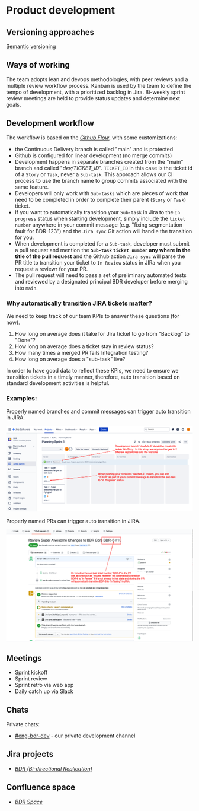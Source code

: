 # Product development

## Versioning approaches

[Semantic versioning](https://semver.org/)

## Ways of working

The team adopts lean and devops methodologies, with peer reviews and a
multiple review workflow process. Kanban is used by the team to define
the tempo of development, with a prioritized backlog in Jira. Bi-weekly
sprint review meetings are held to provide status updates and determine
next goals.

## Development workflow

The workflow is based on the [*Github
Flow*](https://guides.github.com/introduction/flow/), with some
customizations:

- the Continuous Delivery branch is called "main" and is protected
- Github is configured for linear development (no merge commits)
- Development happens in separate branches created from the "main" branch and called "*dev/TICKET_ID*".  `TICKET_ID` in this case is the ticket id of a `Story` or `Task`, never a `Sub-task`.  This approach allows our CI process to use the branch name to group commits associated with the same feature.
- Developers will only work with `Sub-tasks` which are pieces of work that need to be completed in order to complete their parent (`Story` or `Task`) ticket. 
- If you want to automatically transition your `Sub-task` in Jira to the `In progress` status when starting development, simply include the `ticket number` anywhere in your commit message (e.g. "fixing segmentation fault for BDR-123") and the `Jira sync` Git action will handle the transition for you.
- When development is completed for a `Sub-task`, developer must submit a pull request and mention the **`Sub-task` `ticket number` any where in the title of the pull request** and the Github action `Jira sync` will parse the PR title to transition your ticket to `In Review` status in JIRa when you request a reviewr for your PR. 
- The pull request will need to pass a set of preliminary automated tests and reviewed by a designated principal BDR developer before merging into `main`.


### Why automatically transition JIRA tickets matter?

We need to keep track of our team KPIs to answer these questions (for now).

1. How long on average does it take for Jira ticket to go from "Backlog" to "Done"? 
2. How long on average does a ticket stay in review status?
3. How many times a merged PR fails Integration testing?
4. How long on average does a "sub-task" live?

In order to have good data to reflect these KPIs, we need to ensure we transition tickets in a timely manner, therefore, auto transition based on standard development activities is helpful.

### Examples:
Properly named branches and commit messages can trigger auto transition in JIRA.

![](jira_sync_1.png)

Properly named PRs can trigger auto transition in JIRA.

![](jira_sync_2.png)

## Meetings

- Sprint kickoff
- Sprint review
- Sprint retro via web app
- Daily catch up via Slack

## Chats

Private chats: 

- [#eng-bdr-dev](https://edb.slack.com/archives/G01FLQYF0H1) - our private development channel

## Jira projects

- [*BDR (Bi-directional Replication)*](https://enterprisedb.atlassian.net/browse/bdr)

## Confluence space

- [*BDR Space*](https://enterprisedb.atlassian.net/wiki/spaces/BDR/overview?homepageId=1876590888)

